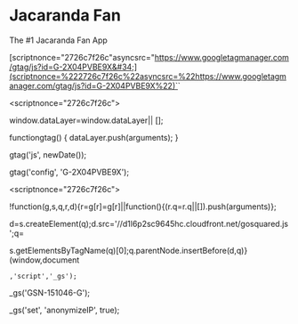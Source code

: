 # Jacaranda Fan

The #1 Jacaranda Fan App


<!-- Start Google tag (gtag.js) -->

[scriptnonce=&#34;2726c7f26c&#34;asyncsrc=&#34;https://www.googletagmanager.com/gtag/js?id=G-2X04PVBE9X&#34;](scriptnonce=%222726c7f26c%22asyncsrc=%22https://www.googletagmanager.com/gtag/js?id=G-2X04PVBE9X%22)`</script>`

<scriptnonce="2726c7f26c">

window.dataLayer=window.dataLayer|| [];

functiongtag() { dataLayer.push(arguments); }

gtag('js', newDate());

gtag('config', 'G-2X04PVBE9X');

</script>

<!-- End Google tag -->

<!-- Start GoSquared -->

<scriptnonce="2726c7f26c">

!function(g,s,q,r,d){r=g[r]=g[r]||function(){(r.q=r.q||[]).push(arguments)};

d=s.createElement(q);d.src='//d1l6p2sc9645hc.cloudfront.net/gosquared.js';q=

s.getElementsByTagName(q)[0];q.parentNode.insertBefore(d,q)}(window,document

    ,'script','_gs');

_gs('GSN-151046-G');

_gs('set', 'anonymizeIP', true);

</script>

<!-- End GoSquared -->
